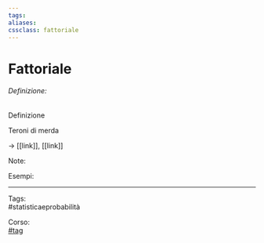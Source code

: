 ```yaml
---
tags:
aliases:
cssclass: fattoriale
---
```

# Fattoriale
###### Definizione:
Definizione

Teroni di merda




$\rightarrow$ [[link]], [[link]]

<span id="bigText" class="text_divisor">Note: </span>

<span id="bigText" class="text_divisor">Esempi: </span>

***

Tags:  
#statisticaeprobabilità

Corso:  
[#tag](app://obsidian.md/index.html#tag)
